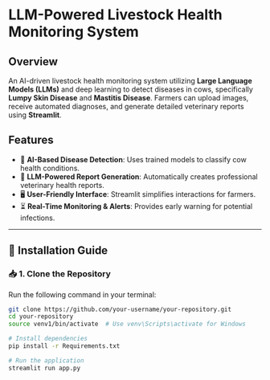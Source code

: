 # LLM-Powered Livestock Health Monitoring System  

## Overview  
An AI-driven livestock health monitoring system utilizing **Large Language Models (LLMs)** and deep learning to detect diseases in cows, specifically **Lumpy Skin Disease** and **Mastitis Disease**. Farmers can upload images, receive automated diagnoses, and generate detailed veterinary reports using **Streamlit**.  

## Features  
- 🧠 **AI-Based Disease Detection**: Uses trained models to classify cow health conditions.  
- 📜 **LLM-Powered Report Generation**: Automatically creates professional veterinary health reports.  
- 🖥️ **User-Friendly Interface**: Streamlit simplifies interactions for farmers.  
- ⏳ **Real-Time Monitoring & Alerts**: Provides early warning for potential infections.  

---

## 🚀 Installation Guide  

### 📥 1. Clone the Repository  
Run the following command in your terminal:  
```bash
git clone https://github.com/your-username/your-repository.git
cd your-repository
source venv1/bin/activate  # Use venv\Scripts\activate for Windows

# Install dependencies
pip install -r Requirements.txt  

# Run the application
streamlit run app.py  
